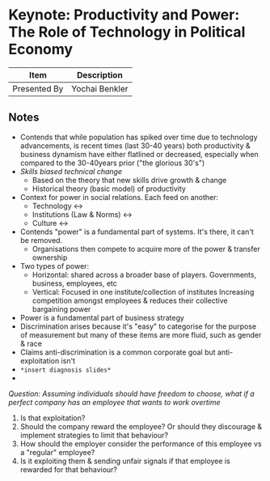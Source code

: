 # Keynote: Productivity and Power: The Role of Technology in Political Economy

| Item | Description |
| --- | --- | 
| Presented By | Yochai Benkler |



## Notes

- Contends that while population has spiked over time due to technology advancements, is recent times (last 30-40 years) both productivity & business dynamism have either flatlined or decreased, especially when compared to the 30-40years prior ("the glorious 30's")
- *Skills biased technical change*
    - Based on the theory that new skills drive growth & change
    - Historical theory (basic model) of productivity
- Context for power in social relations. Each feed on another:
    - Technology <->
    - Institutions (Law & Norms) <->
    - Culture <->
- Contends "power" is a fundamental part of systems. It's there, it can't be removed.
    - Organisations then compete to acquire more of the power & transfer ownership
- Two types of power:
    - Horizontal: shared across a broader base of players. Governments, business, employees, etc
    - Vertical: Focused in one institute/collection of institutes Increasing competition amongst employees & reduces their collective bargaining power
- Power is a fundamental part of business strategy
- Discrimination arises because it's "easy" to categorise for the purpose of measurement but many of these items are more fluid, such as gender & race
- Claims anti-discrimination is a common corporate goal but anti-exploitation isn't
- `*insert diagnosis slides*`
- 




*Question: Assuming individuals should have freedom to choose, what if a perfect company has an employee that wants to work overtime*
1. Is that exploitation?
2. Should the company reward the employee? Or should they discourage & implement strategies to limit that behaviour?
3. How should the employer consider the performance of this employee vs a "regular" employee?
4. Is it exploiting them & sending unfair signals if that employee is rewarded for that behaviour?
